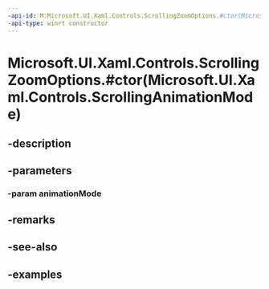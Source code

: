 ```yaml
---
-api-id: M:Microsoft.UI.Xaml.Controls.ScrollingZoomOptions.#ctor(Microsoft.UI.Xaml.Controls.ScrollingAnimationMode)
-api-type: winrt constructor
---
```


# Microsoft.UI.Xaml.Controls.ScrollingZoomOptions.#ctor(Microsoft.UI.Xaml.Controls.ScrollingAnimationMode)

<!--
public ScrollingZoomOptions (Microsoft.UI.Xaml.Controls.ScrollingAnimationMode animationMode);
-->


## -description

## -parameters

### -param animationMode

## -remarks

## -see-also

## -examples



